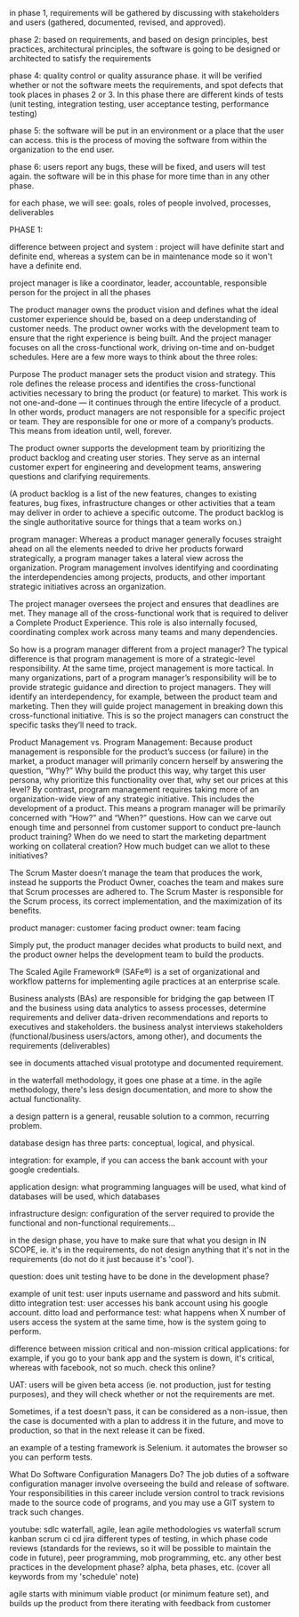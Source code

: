 in phase 1, requirements will be gathered by discussing with stakeholders and users (gathered, documented, revised, and approved).

phase 2: based on requirements, and based on design principles, best practices, architectural principles, the software is going to be designed or architected to satisfy the requirements

phase 4: quality control or quality assurance phase. it will be verified whether or not the software meets the requirements, and spot defects that took places in phases 2 or 3. In this phase there are different kinds of tests (unit testing, integration testing, user acceptance testing, performance testing)

phase 5: the software will be put in an environment or a place that the user can access. this is the process of moving the software from within the organization to the end user.

phase 6: users report any bugs, these will be fixed, and users will test again. the software will be in this phase for more time than in any other phase.

for each phase, we will see:
goals, roles of people involved, processes, deliverables

PHASE 1:

difference between project and system : project will have definite start and definite end, whereas a system can be in maintenance mode so it won't have a definite end.

project manager is like a coordinator, leader, accountable, responsible person for the project in all the phases

The product manager owns the product vision and defines what the ideal customer experience should be, based on a deep understanding of customer needs. The product owner works with the development team to ensure that the right experience is being built. And the project manager focuses on all the cross-functional work, driving on-time and on-budget schedules. Here are a few more ways to think about the three roles:

Purpose
The product manager sets the product vision and strategy. This role defines the release process and identifies the cross-functional activities necessary to bring the product (or feature) to market. This work is not one-and-done — it continues through the entire lifecycle of a product.
In other words, product managers are not responsible for a specific project or team. They are responsible for one or more of a company’s products. This means from ideation until, well, forever.

The product owner supports the development team by prioritizing the product backlog and creating user stories. They serve as an internal customer expert for engineering and development teams, answering questions and clarifying requirements.

(A product backlog is a list of the new features, changes to existing features, bug fixes, infrastructure changes or other activities that a team may deliver in order to achieve a specific outcome. The product backlog is the single authoritative source for things that a team works on.)

program manager:
Whereas a product manager generally focuses straight ahead on all the elements needed to drive her products forward strategically, a program manager takes a lateral view across the organization.
Program management involves identifying and coordinating the interdependencies among projects, products, and other important strategic initiatives across an organization.

The project manager oversees the project and ensures that deadlines are met. They manage all of the cross-functional work that is required to deliver a Complete Product Experience. This role is also internally focused, coordinating complex work across many teams and many dependencies.

So how is a program manager different from a project manager? The typical difference is that program management is more of a strategic-level responsibility. At the same time, project management is more tactical.
In many organizations, part of a program manager’s responsibility will be to provide strategic guidance and direction to project managers. They will identify an interdependency, for example, between the product team and marketing. Then they will guide project management in breaking down this cross-functional initiative. This is so the project managers can construct the specific tasks they’ll need to track.

Product Management vs. Program Management:
Because product management is responsible for the product’s success (or failure) in the market, a product manager will primarily concern herself by answering the question, “Why?” Why build the product this way, why target this user persona, why prioritize this functionality over that, why set our prices at this level?
By contrast, program management requires taking more of an organization-wide view of any strategic initiative. This includes the development of a product. This means a program manager will be primarily concerned with “How?” and “When?” questions. How can we carve out enough time and personnel from customer support to conduct pre-launch product training? When do we need to start the marketing department working on collateral creation? How much budget can we allot to these initiatives?

The Scrum Master doesn’t manage the team that produces the work, instead he supports the Product Owner, coaches the team and makes sure that Scrum processes are adhered to. The Scrum Master is responsible for the Scrum process, its correct implementation, and the maximization of its benefits.

product manager: customer facing
product owner: team facing

Simply put, the product manager decides what products to build next, and the product owner helps the development team to build the products.

The Scaled Agile Framework® (SAFe®) is a set of organizational and workflow patterns for implementing agile practices at an enterprise scale.

Business analysts (BAs) are responsible for bridging the gap between IT and the business using data analytics to assess processes, determine requirements and deliver data-driven recommendations and reports to executives and stakeholders.
the business analyst interviews stakeholders (functional/business users/actors, among other), and documents the requirements (deliverables)

see in documents attached visual prototype and documented requirement.

in the waterfall methodology, it goes one phase at a time.
in the agile methodology, there's less design documentation, and more to show the actual functionality.

a design pattern is a general, reusable solution to a common, recurring problem.

database design has three parts: conceptual, logical, and physical.

integration: for example, if you can access the bank account with your google credentials.

application design: what programming languages will be used, what kind of databases will be used, which databases

infrastructure design: configuration of the server required to provide the functional and non-functional requirements...

in the design phase, you have to make sure that what you design in IN SCOPE, ie. it's in the requirements, do not design anything that it's not in the requirements (do not do it just because it's 'cool').

question: does unit testing have to be done in the development phase?

example of unit test: user inputs username and password and hits submit.
ditto integration test: user accesses his bank account using his google account.
ditto load and performance test: what happens when X number of users access the system at the same time, how is the system going to perform.

difference between mission critical and non-mission critical applications: for example, if you go to your bank app and the system is down, it's critical, whereas with facebook, not so much. check this online?

UAT: users will be given beta access (ie. not production, just for testing purposes), and they will check whether or not the requirements are met.

Sometimes, if a test doesn't pass, it can be considered as a non-issue, then the case is documented with a plan to address it in the future, and move to production, so that in the next release it can be fixed.

an example of a testing framework is Selenium. it automates the browser so you can perform tests.

What Do Software Configuration Managers Do? The job duties of a software configuration manager involve overseeing the build and release of software. Your responsibilities in this career include version control to track revisions made to the source code of programs, and you may use a GIT system to track such changes.

youtube:
sdlc
waterfall, agile, lean
agile methodologies vs waterfall
scrum kanban
scrum
ci cd
jira
different types of testing, in which phase
code reviews (standards for the reviews, so it will be possible to maintain the code in future), peer programming, mob programming, etc. any other best practices in the development phase?
alpha, beta phases, etc.
(cover all keywords from my 'schedule' note)

agile starts with minimum viable product (or minimum feature set), and builds up the product from there iterating with feedback from customer
